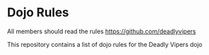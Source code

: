 Dojo Rules
==========
All members should read the rules https://github.com/deadlyvipers

This repository contains a list of dojo rules for the Deadly Vipers dojo

